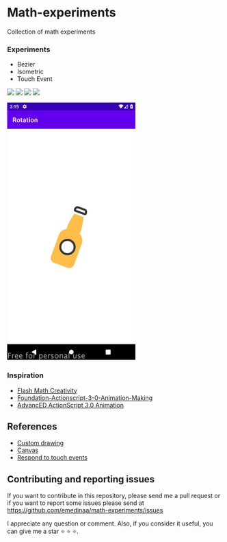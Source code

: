 # Math-experiments
Collection of math experiments

### Experiments

- Bezier 
- Isometric
- Touch Event

<img src="files/bezier_smile.gif" width="300"/> <img src="files/bezier.gif" width="300"/>
<img src="files/cone.gif" width="300"/> <img src="files/sphere.gif" width="300"/>

<img src="files/rotation.png" width="300"/>

### Inspiration

- [Flash Math Creativity](https://www.amazon.com/Flash-Math-Creativity-Keith-Peters/dp/1590594290)
- [Foundation-Actionscript-3-0-Animation-Making](https://www.amazon.com/Foundation-Actionscript-3-0-Animation-Making/dp/1590597915)
- [AdvancED ActionScript 3.0 Animation](https://www.amazon.com/AdvancED-ActionScript-Animation-Keith-Peters/dp/1430216085)

## References

- [Custom drawing](https://developer.android.com/training/custom-views/custom-drawing)
- [Canvas](https://developer.android.com/reference/android/graphics/Canvas)
- [Respond to touch events](https://developer.android.com/training/graphics/opengl/touch)

## Contributing and reporting issues

If you want to contribute in this repository, please send me a pull request or if you want to  report some issues please send  at  https://github.com/emedinaa/math-experiments/issues


I appreciate any question or comment. Also, if you consider it useful, you can give me a star ⭐ ⭐ ⭐.
